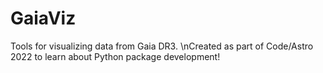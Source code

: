 # GaiaViz
Tools for visualizing data from Gaia DR3.
\nCreated as part of Code/Astro 2022 to learn about Python package development!
